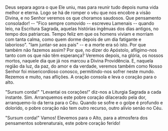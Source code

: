Deus separa agora o que Ele uniu, mas para reunir tudo depois numa vida melhor e eterna. Logo se há de romper o véu que nos encobre a visão Divina, e no Senhor veremos os que choramos saudosos. Que pensamento consolador! -- "Fico sempre comovido -- escreveu Lamenais -- quando leio, na Escritura Sagrada, aquelas histórias ingênuas dos dias antigos, no tempo dos patriarcas. Tempo feliz em que os homens viviam e morriam com tanta calma, como quem dorme depois de um dia fatigante e laborioso". "Iam juntar-se aos pais" -- e a morte era só isto. Por que também não fazemos assim? Por que, no dizer do Apóstolo, afligimo-nos tanto com os que não têm esperança? Veremos depois, na glória, os nossos mortos, naquele dia que já nos marcou a Divina Providência. E, naquela região da luz, da paz, do amor e da verdade, veremos também como Nosso Senhor foi misericordioso conosco, permitindo-nos sofrer neste mundo. Rezemos e muito, nas aflições. A oração consola e leva o coração para o alto.

"Sursum corda!" "Levantai os corações!" diz-nos a Liturgia Sagrada a cada instante. Sim. Arranquemos este pobre coração dilacerado pela dor, arranquemo-lo da terra para o Céu. Quando se sofre e o golpe é profundo e dolorido, o pobre coração não tem outro recurso, outro alívio senão no Céu.

"Sursum corda!" Vamos! Elevemos para o Alto, para a atmosfera dos pensamentos sobrenaturais, este pobre coração ferido!